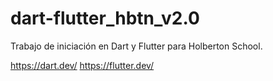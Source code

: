# dart-flutter_hbtn_v2.0

Trabajo de iniciación en Dart y Flutter para Holberton School.

https://dart.dev/
https://flutter.dev/
